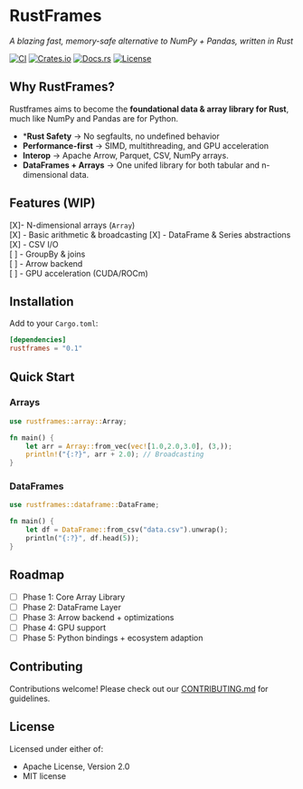 # RustFrames

*A blazing fast, memory-safe alternative to NumPy + Pandas, written in Rust*

[![CI](https://github.com/ryan-tobin/rustframes/actions/workflows/ci.yml/badge.svg)](https://github.com/ryan-tobin/rustframes/actions/workflows/ci.yml)
[![Crates.io](https://img.shields.io/crates/v/rustframes.svg)](https://crates.io/crates/rustframes)
[![Docs.rs](https://docs.rs/rustframes/badge.svg)](https://docs.rs/rustframes)
[![License](https://img.shields.io/badge/license-MIT%2FApache--2.0-blue.svg)](LICENSE)

## Why RustFrames?
Rustframes aims to become the **foundational data & array library for Rust**, much like NumPy and Pandas are for Python.

- ***Rust Safety** -> No segfaults, no undefined behavior
- **Performance-first** -> SIMD, multithreading, and GPU acceleration
- **Interop** -> Apache Arrow, Parquet, CSV, NumPy arrays.
- **DataFrames + Arrays** -> One unifed library for both tabular and n-dimensional data.

## Features (WIP)
[X]- N-dimensional arrays (`Array`)<br>
[X] - Basic arithmetic & broadcasting
[X] - DataFrame & Series abstractions
[X] - CSV I/O <br>
[ ] - GroupBy & joins<br>
[ ] - Arrow backend<br>
[ ] - GPU acceleration (CUDA/ROCm)<br>

## Installation
Add to your `Cargo.toml`:
```toml
[dependencies]
rustframes = "0.1"
```

## Quick Start
### Arrays
```rust
use rustframes::array::Array;

fn main() {
    let arr = Array::from_vec(vec![1.0,2.0,3.0], (3,));
    println!("{:?}", arr + 2.0); // Broadcasting
}
```

### DataFrames
```rust
use rustframes::dataframe::DataFrame;

fn main() {
    let df = DataFrame::from_csv("data.csv").unwrap();
    println("{:?}", df.head(5));
}
```

## Roadmap
* [ ] Phase 1: Core Array Library
* [ ] Phase 2: DataFrame Layer
* [ ] Phase 3: Arrow backend + optimizations
* [ ] Phase 4: GPU support
* [ ] Phase 5: Python bindings + ecosystem adaption

## Contributing
Contributions welcome! Please check out our [CONTRIBUTING.md](CONTRIBUTING.md) for guidelines.

## License
Licensed under either of:
* Apache License, Version 2.0
* MIT license

